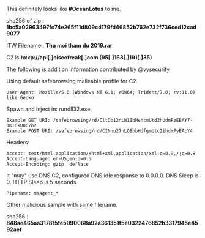 This definitely looks like **#OceanLotus** to me.

sha256 of zip : **1bc5a02963497fc74e265f11d809cd179fd46852b762e732f736ced12cad9077**

ITW Filename : **Thu moi tham du 2019.rar**

C2 is **hxxp://api[.]ciscofreak[.]com (95[.]168[.]191[.]35)**

The following is addition information contributed by @vysecurity

Using default safebrowsing malleable profile for C2.
~~~
User Agent: Mozilla/5.0 (Windows NT 6.1; WOW64; Trident/7.0; rv:11.0) like Gecko
~~~
Spawn and inject in: rundll32.exe

~~~
Example GET URI: /safebrowsing/rd/CltOb12nLW1IbHehcmUtd2hUdmFzEBAY7-0KIOkUDC7h2
Example POST URI: /safebrowsing/rd/CINnu27nLO8hbHdfgmUtc2ihdmFyEAcY4
~~~

Headers:
~~~
Accept: text/html,application/xhtml+xml,application/xml;q=0.9,/;q=0.8
Accept-Language: en-US,en;q=0.5
Accept-Encoding: gzip, deflate
~~~

It "may" use DNS C2, configured DNS idle response to 0.0.0.0. DNS Sleep is 0. HTTP Sleep is 5 seconds.
~~~
Pipename: msagent_*
~~~

Other malicious sample with same filename.

sha256 : **848ae465aa317815fe5090068a92a361351f5e0322476852b3317945e4592aef**

